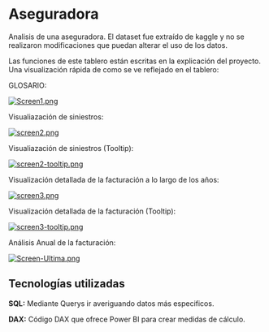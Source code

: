 # Aseguradora
Analisis de una aseguradora. El dataset fue extraído de kaggle y no se realizaron modificaciones que puedan alterar el uso de los datos.

Las funciones de este tablero están escritas en la explicación del proyecto. Una visualización rápida de como se ve reflejado en el tablero:

GLOSARIO:

[![Screen1.png](https://i.postimg.cc/CMRk2zdj/Screen1.png)](https://postimg.cc/MX8nMZ7T)

Visualiazación de siniestros:

[![screen2.png](https://i.postimg.cc/x1p9BTXz/screen2.png)](https://postimg.cc/NKThHt7s)

Visualiazación de siniestros (Tooltip):

[![screen2-tooltip.png](https://i.postimg.cc/vBN9Bd2g/screen2-tooltip.png)](https://postimg.cc/vg5DqCsb)

Visualización detallada de la facturación a lo largo de los años:

[![screen3.png](https://i.postimg.cc/dV5GXdRj/screen3.png)](https://postimg.cc/xXbkNX4X)

Visualización detallada de la facturación (Tooltip):

[![screen3-tooltip.png](https://i.postimg.cc/HsBJsmJp/screen3-tooltip.png)](https://postimg.cc/svGfwt98)

Análisis Anual de la facturación:

[![Screen-Ultima.png](https://i.postimg.cc/zvNj5NyC/Screen-Ultima.png)](https://postimg.cc/0MtmdLdj)

## Tecnologías utilizadas

**SQL:** Mediante Querys ir averiguando datos más especificos.

**DAX:** Código DAX que ofrece Power BI para crear medidas de cálculo.
